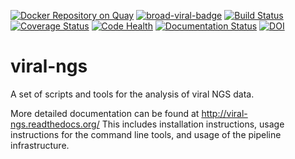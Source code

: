 [![Docker Repository on Quay](https://quay.io/repository/broadinstitute/viral-ngs/status "Docker Repository on Quay")](https://quay.io/repository/broadinstitute/viral-ngs)
[![broad-viral-badge](https://img.shields.io/badge/install%20from-broad--viral-green.svg?style=flat-square)](https://anaconda.org/broad-viral/viral-ngs)
[![Build Status](https://travis-ci.org/broadinstitute/viral-ngs.svg?branch=master)](https://travis-ci.org/broadinstitute/viral-ngs)
[![Coverage Status](https://coveralls.io/repos/broadinstitute/viral-ngs/badge.png)](https://coveralls.io/r/broadinstitute/viral-ngs)
[![Code Health](https://landscape.io/github/broadinstitute/viral-ngs/master/landscape.svg?style=flat)](https://landscape.io/github/broadinstitute/viral-ngs)
[![Documentation Status](https://readthedocs.org/projects/viral-ngs/badge/?version=latest)](http://viral-ngs.readthedocs.io/en/latest/?badge=latest)
[![DOI](https://zenodo.org/badge/DOI/10.5281/zenodo.252549.svg)](https://doi.org/10.5281/zenodo.252549)

viral-ngs
=========

A set of scripts and tools for the analysis of viral NGS data.


More detailed documentation can be found at http://viral-ngs.readthedocs.org/
This includes installation instructions,
usage instructions for the command line tools,
and usage of the pipeline infrastructure.

